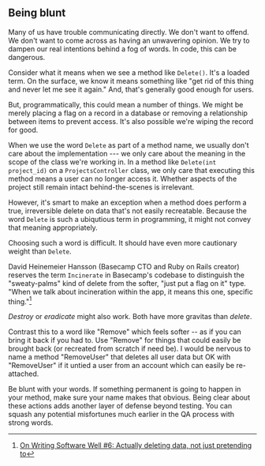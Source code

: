 ## Being blunt

Many of us have trouble communicating directly. We don't want to offend. We don't want to come across as having an unwavering opinion. We try to dampen our real intentions behind a fog of words. In code, this can be  dangerous.

Consider what it means when we see a method like `Delete()`. It's a loaded term. On the surface, we know it means something like "get rid of this thing and never let me see it again." And, that's generally good enough for users. 

But, programmatically, this could mean a number of things. We might be merely placing a flag on a record in a database or removing a relationship between items to prevent access. It's also possible we're wiping the record for good.

When we use the word `Delete` as part of a method name, we usually don't care about the implementation --- we only care about the meaning in the scope of the class we're working in. In a method like `Delete(int project_id)` on a `ProjectsController` class, we only care that executing this method means a user can no longer access it. Whether aspects of the project still remain intact behind-the-scenes is irrelevant.

However, it's smart to make an exception when a method does perform a true, irreversible delete on data that's not easily recreatable. Because the word `Delete` is such a ubiqutious term in programming, it might not convey that meaning appropriately.

Choosing such a word is difficult. It should have even more cautionary weight than `Delete`.

David Heinemeier Hansson (Basecamp CTO and Ruby on Rails creator) reserves the term `Incinerate` in Basecamp's codebase to distinguish the "sweaty-palms" kind of delete from the softer, "just put a flag on it" type. "When we talk about incineration within the app, it means this one, specific thing."[^dhh1] 

_Destroy_ or _eradicate_ might also work. Both have more gravitas than _delete_.

Contrast this to a word like "Remove" which feels softer -- as if you can bring it back if you had to. Use "Remove" for things that could easily be brought back (or recreated from scratch if need be). I would be nervous to name a method "RemoveUser" that deletes all user data but OK with "RemoveUser" if it untied a user from an account which can easily be re-attached.

Be blunt with your words. If something permanent is going to happen in your method, make sure your name makes that obvious. Being clear about these actions adds another layer of defense beyond testing. You can squash any potential misfortunes much earlier in the QA process with strong words. 

[^dhh1]: [On Writing Software Well #6: Actually deleting data, not just pretending to](https://www.youtube.com/watch?v=AoxoPfilKqE)
